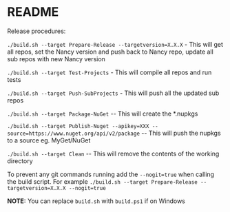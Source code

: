 # README

Release procedures:

`./build.sh --target Prepare-Release --targetversion=X.X.X` - This will get all repos, set the Nancy version and push back to Nancy repo, update all sub repos with new Nancy version

`./build.sh --target Test-Projects` -  This will compile all repos and run tests

`./build.sh --target Push-SubProjects` - This will push all the updated sub repos

`./build.sh --target Package-NuGet` -- This will create the *.nupkgs

`./build.sh --target Publish-Nuget --apikey=XXX --source=https://www.nuget.org/api/v2/package` -- This will push the nupkgs to a source eg. MyGet/NuGet

`./build.sh --target Clean` -- This will remove the contents of the working directory

To prevent any git commands running add the `--nogit=true` when calling the build script. For example `./build.sh --target Prepare-Release --targetversion=X.X.X --nogit=true`

**NOTE:** You can replace `build.sh` with `build.ps1` if on Windows